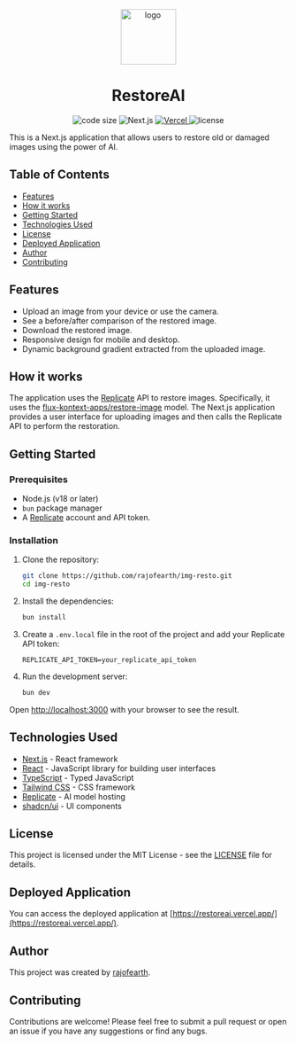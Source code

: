 <div align="center">
  <img src="/favicon.ico" alt="logo" width="100" />
  <h1>RestoreAI</h1>
  <p>
    <img src="https://img.shields.io/github/languages/code-size/rajofearth/img-resto" alt="code size" />
    <img src="https://img.shields.io/badge/Next.js-14.2.3-black?style=flat-square&logo=next.js" alt="Next.js" />
    <a href="https://vercel.com/rajofearth/img-resto">
      <img src="https://vercelbadge.vercel.app/api/rajofearth/img-resto" alt="Vercel" />
    </a>
    <img src="https://img.shields.io/badge/license-MIT-blue.svg" alt="license" />
  </p>
</div>

This is a Next.js application that allows users to restore old or damaged images using the power of AI.

## Table of Contents

- [Features](#features)
- [How it works](#how-it-works)
- [Getting Started](#getting-started)
- [Technologies Used](#technologies-used)
- [License](#license)
- [Deployed Application](#deployed-application)
- [Author](#author)
- [Contributing](#contributing)

## Features

*   Upload an image from your device or use the camera.
*   See a before/after comparison of the restored image.
*   Download the restored image.
*   Responsive design for mobile and desktop.
*   Dynamic background gradient extracted from the uploaded image.

## How it works

The application uses the [Replicate](https://replicate.com/) API to restore images. Specifically, it uses the [flux-kontext-apps/restore-image](https://replicate.com/flux-kontext-apps/restore-image) model. The Next.js application provides a user interface for uploading images and then calls the Replicate API to perform the restoration.

## Getting Started

### Prerequisites

*   Node.js (v18 or later)
*   `bun` package manager
*   A [Replicate](https://replicate.com/) account and API token.

### Installation

1.  Clone the repository:

    ```bash
    git clone https://github.com/rajofearth/img-resto.git
    cd img-resto
    ```

2.  Install the dependencies:

    ```bash
    bun install
    ```

3.  Create a `.env.local` file in the root of the project and add your Replicate API token:

    ```
    REPLICATE_API_TOKEN=your_replicate_api_token
    ```

4.  Run the development server:

    ```bash
    bun dev
    ```

Open [http://localhost:3000](http://localhost:3000) with your browser to see the result.

## Technologies Used

*   [Next.js](https://nextjs.org/) - React framework
*   [React](https://reactjs.org/) - JavaScript library for building user interfaces
*   [TypeScript](https://www.typescriptlang.org/) - Typed JavaScript
*   [Tailwind CSS](https://tailwindcss.com/) - CSS framework
*   [Replicate](https://replicate.com/) - AI model hosting
*   [shadcn/ui](https://ui.shadcn.com/) - UI components

## License

This project is licensed under the MIT License - see the [LICENSE](LICENSE) file for details.

## Deployed Application

You can access the deployed application at [https://restoreai.vercel.app/](https://restoreai.vercel.app/).

## Author

This project was created by [rajofearth](https://github.com/rajofearth).

## Contributing

Contributions are welcome! Please feel free to submit a pull request or open an issue if you have any suggestions or find any bugs.
